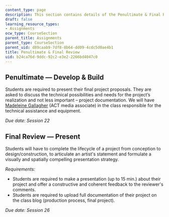```yaml
---
content_type: page
description: This section contains details of the Penultimate & Final Review assignments.
draft: false
learning_resource_types:
- Assignments
ocw_type: CourseSection
parent_title: Assignments
parent_type: CourseSection
parent_uid: d89caab9-7df8-8b64-dd09-4cdc5d0ae4b1
title: Penultimate & Final Review
uid: b24ca76d-9ddc-92c2-e3e2-2266bd4047c0
---
```

## Penultimate — Develop & Build

Students are required to present their final project proposals. They are asked to discuss the technical possibilities and needs for the project’s realization and not less important – project documentation. We will have [Madeleine Gallagher](https://www.linkedin.com/in/madgala/) (ACT media associate) in the class responsible for the technical assistance and equipment.

*Due date: Session 22*

## Final Review — Present

Students will have to complete the lifecycle of a project from conception to design/construction, to articulate an artist's statement and formulate a visually and spatially compelling presentation strategy.

*Requirements:*

- Students are required to make a presentation (up to 15 min.) about their project and offer a constructive and coherent feedback to the reviewer's comments.
- Students are required to upload full documentation of their project on the class blog (production process, final project).

*Due date: Session 26*